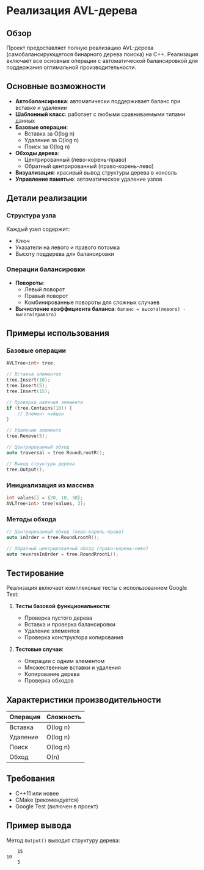 # Реализация AVL-дерева

## Обзор

Проект предоставляет полную реализацию AVL-дерева (самобалансирующегося бинарного дерева поиска) на C++. Реализация включает все основные операции с автоматической балансировкой для поддержания оптимальной производительности.

## Основные возможности

- **Автобалансировка**: автоматически поддерживает баланс при вставке и удалении
- **Шаблонный класс**: работает с любыми сравниваемыми типами данных
- **Базовые операции**:
  - Вставка за O(log n)
  - Удаление за O(log n)
  - Поиск за O(log n)
- **Обходы дерева**:
  - Центрированный (лево-корень-право)
  - Обратный центрированный (право-корень-лево)
- **Визуализация**: красивый вывод структуры дерева в консоль
- **Управление памятью**: автоматическое удаление узлов

## Детали реализации

### Структура узла
Каждый узел содержит:
- Ключ
- Указатели на левого и правого потомка
- Высоту поддерева для балансировки

### Операции балансировки
- **Повороты**:
  - Левый поворот
  - Правый поворот
  - Комбинированные повороты для сложных случаев
- **Вычисление коэффициента баланса**:
  ```баланс = высота(левого) - высота(правого)```

## Примеры использования

### Базовые операции
```cpp
AVLTree<int> tree;

// Вставка элементов
tree.Insert(10);
tree.Insert(5);
tree.Insert(15);

// Проверка наличия элемента
if (tree.Contains(10)) {
    // Элемент найден
}

// Удаление элемента
tree.Remove(5);

// Центрированный обход
auto traversal = tree.RoundLrootR();

// Вывод структуры дерева
tree.Output();
```

### Инициализация из массива
```cpp
int values[] = {20, 10, 30};
AVLTree<int> tree(values, 3);
```

### Методы обхода
```cpp
// Центрированный обход (лево-корень-право)
auto inOrder = tree.RoundLrootR();

// Обратный центрированный обход (право-корень-лево)
auto reverseInOrder = tree.RoundRrootL();
```

## Тестирование

Реализация включает комплексные тесты с использованием Google Test:

1. **Тесты базовой функциональности**:
   - Проверка пустого дерева
   - Вставка и проверка балансировки
   - Удаление элементов
   - Проверка конструктора копирования

2. **Тестовые случаи**:
   - Операции с одним элементом
   - Множественные вставки и удаления
   - Копирование дерева
   - Проверка обходов

## Характеристики производительности

| Операция   | Сложность  |
|------------|------------|
| Вставка    | O(log n)   |
| Удаление   | O(log n)   |
| Поиск      | O(log n)   |
| Обход      | O(n)       |

## Требования

- C++11 или новее
- CMake (рекомендуется)
- Google Test (включен в проект)

## Пример вывода

Метод `Output()` выводит структуру дерева:
```
    15
10
    5
```